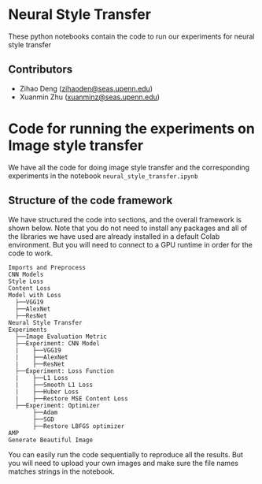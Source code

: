 
# Neural Style Transfer

These python notebooks contain the code to run our experiments for neural style transfer

## Contributors
  - Zihao Deng (zihaoden@seas.upenn.edu)
  - Xuanmin Zhu (xuanminz@seas.upenn.edu)


# Code for running the experiments on Image style transfer

We have all the code for doing image style transfer and the corresponding experiments in the notebook ``neural_style_transfer.ipynb``

## Structure of the code framework
We have structured the code into sections, and the overall framework is shown below. Note that you do not need to install any packages and all of the libraries we have used are already installed in a default Colab environment. But you will need to connect to a GPU runtime in order for the code to work.

```
Imports and Preprocess
CNN Models
Style Loss
Content Loss
Model with Loss
  ├──VGG19
  ├──AlexNet
  ├──ResNet
Neural Style Transfer
Experiments
  ├──Image Evaluation Metric
  ├──Experiment: CNN Model
  |    ├──VGG19
  |    ├──AlexNet
  |    ├──ResNet
  ├──Experiment: Loss Function
  |    ├──L1 Loss
  |    ├──Smooth L1 Loss
  |    ├──Huber Loss
  |    ├──Restore MSE Content Loss
  ├──Experiment: Optimizer
       ├──Adam
       ├──SGD
       ├──Restore LBFGS optimizer
AMP
Generate Beautiful Image
```

You can easily run the code sequentially to reproduce all the results.
But you will need to upload your own images and make sure the file names matches strings in the notebook.
